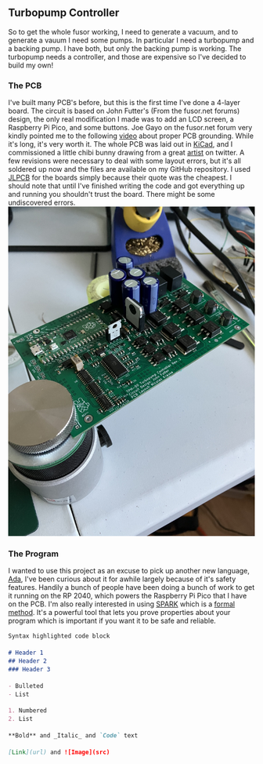 ## Turbopump Controller

So to get the whole fusor working, I need to generate a vacuum, and to generate a vauum I need some pumps. In particular I need a turbopump and a backing pump. I have both, but only the backing pump is working. The turbopump needs a controller, and those are expensive so I've decided to build my own!


### The PCB
I've built many PCB's before, but this is the first time I've done a 4-layer board. The circuit is based on John Futter's (From the fusor.net forums) design, the only real modification I made was to add an LCD screen, a Raspberry Pi Pico, and some buttons. Joe Gayo on the fusor.net forum very kindly pointed me to the following [video](https://www.youtube.com/watch?v=ySuUZEjARPY) about proper PCB grounding. While it's long, it's very worth it. The whole PCB was laid out in [KiCad](https://www.kicad.org/), and I commissioned a little chibi bunny drawing from a great [artist](https://twitter.com/courtelizbth) on twitter. A few revisions were necessary to deal with some layout errors, but it's all soldered up now and the files are available on my GitHub repository. I used [JLPCB](https://jlcpcb.com/) for the boards simply because their quote was the cheapest. I should note that until I've finished writing the code and got everything up and running you shouldn't trust the board. There might be some undiscovered errors.  
![Soldered PCB](https://raw.githubusercontent.com/FuzzyBunnys/TurbopumpController/gh-pages/IMG_2115.JPG)


### The Program
I wanted to use this project as an excuse to pick up another new language, [Ada](https://en.wikipedia.org/wiki/Ada_(programming_language)), I've been curious about it for awhile largely because of it's safety features. Handily a bunch of people have been doing a bunch of work to get it running on the RP 2040, which powers the Raspberry Pi Pico that I have on the PCB. I'm also really interested in using [SPARK](https://en.wikipedia.org/wiki/SPARK_(programming_language)) which is a [formal method](https://en.wikipedia.org/wiki/Formal_methods). It's a powerful tool that lets you prove properties about your program which is important if you want it to be safe and reliable. 
```markdown
Syntax highlighted code block

# Header 1
## Header 2
### Header 3

- Bulleted
- List

1. Numbered
2. List

**Bold** and _Italic_ and `Code` text

[Link](url) and ![Image](src)
```


